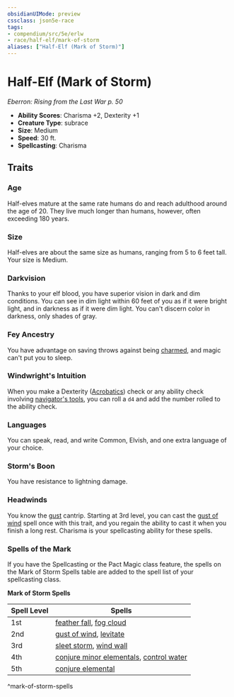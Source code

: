 ```yaml
---
obsidianUIMode: preview
cssclass: json5e-race
tags:
- compendium/src/5e/erlw
- race/half-elf/mark-of-storm
aliases: ["Half-Elf (Mark of Storm)"]
---
```


# Half-Elf (Mark of Storm)
*Eberron: Rising from the Last War p. 50*

- **Ability Scores**: Charisma +2, Dexterity +1
- **Creature Type**: subrace
- **Size**: Medium
- **Speed**: 30 ft.
- **Spellcasting**: Charisma


## Traits

### Age

Half-elves mature at the same rate humans do and reach adulthood around the age of 20. They live much longer than humans, however, often exceeding 180 years.

### Size

Half-elves are about the same size as humans, ranging from 5 to 6 feet tall. Your size is Medium.

### Darkvision

Thanks to your elf blood, you have superior vision in dark and dim conditions. You can see in dim light within 60 feet of you as if it were bright light, and in darkness as if it were dim light. You can't discern color in darkness, only shades of gray.

### Fey Ancestry

You have advantage on saving throws against being [charmed](../../../Rules%20&%20Options/5e%20Rules/conditions.md##charmed), and magic can't put you to sleep.

### Windwright's Intuition

When you make a Dexterity ([Acrobatics](../../../Rules%20&%20Options/5e%20Rules/skills.md##Acrobatics)) check or any ability check involving [navigator's tools](navigators-tools.md#), you can roll a `d4` and add the number rolled to the ability check.

### Languages

You can speak, read, and write Common, Elvish, and one extra language of your choice.

### Storm's Boon

You have resistance to lightning damage.

### Headwinds

You know the [gust](../../spells/gust-xge.md#) cantrip. Starting at 3rd level, you can cast the [gust of wind](../../spells/gust-of-wind.md#) spell once with this trait, and you regain the ability to cast it when you finish a long rest. Charisma is your spellcasting ability for these spells.

### Spells of the Mark

If you have the Spellcasting or the Pact Magic class feature, the spells on the Mark of Storm Spells table are added to the spell list of your spellcasting class.

**Mark of Storm Spells**

| Spell Level | Spells |
|-------------|--------|
| 1st | [feather fall](../../spells/feather-fall.md#), [fog cloud](../../spells/fog-cloud.md#) |
| 2nd | [gust of wind](../../spells/gust-of-wind.md#.md#), [levitate](../../spells/levitate.md#) |
| 3rd | [sleet storm](../../spells/sleet-storm.md#), [wind wall](../../spells/wind-wall.md#) |
| 4th | [conjure minor elementals](../../spells/conjure-minor-elementals.md#), [control water](../../spells/control-water.md#) |
| 5th | [conjure elemental](../../spells/conjure-elemental.md#) |
^mark-of-storm-spells